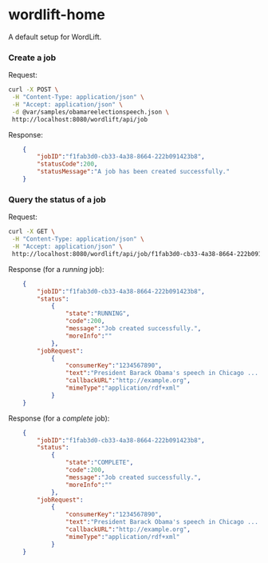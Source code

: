 wordlift-home
=============

A default setup for WordLift.

### Create a job

Request:
```sh
curl -X POST \
 -H "Content-Type: application/json" \
 -H "Accept: application/json" \
 -d @var/samples/obamareelectionspeech.json \
 http://localhost:8080/wordlift/api/job
```

Response:
```json
	{
		"jobID":"f1fab3d0-cb33-4a38-8664-222b091423b8",
		"statusCode":200,
		"statusMessage":"A job has been created successfully."
	}
```

### Query the status of a job

Request:
```sh
curl -X GET \
 -H "Content-Type: application/json" \
 -H "Accept: application/json" \
 http://localhost:8080/wordlift/api/job/f1fab3d0-cb33-4a38-8664-222b091423b8
```

Response (for a *running* job):
```json
	{
		"jobID":"f1fab3d0-cb33-4a38-8664-222b091423b8",
		"status":
			{
				"state":"RUNNING",
				"code":200,
				"message":"Job created successfully.",
				"moreInfo":""
			},
		"jobRequest":
			{
				"consumerKey":"1234567890",
				"text":"President Barack Obama's speech in Chicago ... God bless these United States.",
				"callbackURL":"http://example.org",
				"mimeType":"application/rdf+xml"
			}
	}
```

Response (for a *complete* job):
```json
	{
		"jobID":"f1fab3d0-cb33-4a38-8664-222b091423b8",
		"status":
			{
				"state":"COMPLETE",
				"code":200,
				"message":"Job created successfully.",
				"moreInfo":""
			},
		"jobRequest":
			{
				"consumerKey":"1234567890",
				"text":"President Barack Obama's speech in Chicago ... God bless these United States.",
				"callbackURL":"http://example.org",
				"mimeType":"application/rdf+xml"
			}
	}
```
